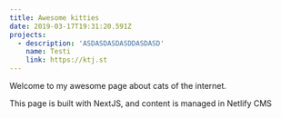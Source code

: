 ```yaml
---
title: Awesome kitties
date: 2019-03-17T19:31:20.591Z
projects:
  - description: 'ASDASDASDASDDASDASD'
    name: Testi
    link: https://ktj.st
---
```

Welcome to my awesome page about cats of the internet.

This page is built with NextJS, and content is managed in Netlify CMS